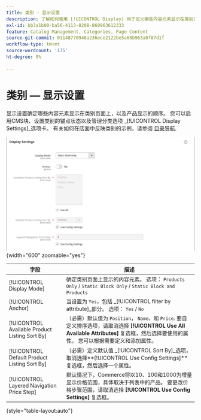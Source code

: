 ```yaml
---
title: 类别 — 显示设置
description: 了解如何使用 [!UICONTROL Display] 用于定义哪些内容元素显示在类别页面上的设置以及产品的显示顺序。
exl-id: bb3a1b00-ba56-4113-8208-860963612333
feature: Catalog Management, Categories, Page Content
source-git-commit: 01148770946a236ece2122be5a88b963a0f07d1f
workflow-type: tm+mt
source-wordcount: '175'
ht-degree: 0%

---
```


# 类别 — 显示设置

显示设置确定哪些内容元素显示在类别页面上，以及产品显示的顺序。 您可以启用CMS块、设置类别的锚点状态以及管理分类选项 _[!UICONTROL Display Settings]_选项卡。 有关如何在店面中反映类别的示例，请参阅 [目录导航](navigation.md).

![显示类别设置](./assets/category-display-settings.png){width="600" zoomable="yes"}

| 字段 | 描述 |
|--- |--- |
| [!UICONTROL Display Mode] | 确定类别页面上显示的内容元素。 选项： `Products Only` / `Static Block Only` / `Static Block and Products` |
| [!UICONTROL Anchor] | 当设置为 `Yes`，包括 _[!UICONTROL filter by attribute]_部分。 选项： `Yes` / `No` |
| [!UICONTROL Available Product Listing Sort By] | （必需）默认值为 `Position`， `Name`、和 `Price`. 要自定义排序选项，请取消选择 **[!UICONTROL Use All Available Attributes]** 复选框，然后选择要使用的属性。 您可以根据需要定义和添加属性。 |
| [!UICONTROL Default Product Listing Sort By] | （必需）定义默认值 _[!UICONTROL Sort By]_选项，取消选择&#x200B;**[!UICONTROL Use Config Settings]**复选框，然后选择一个属性。 |
| [!UICONTROL Layered Navigation Price Step] | 默认情况下，Commerce将以10、100和1000为增量显示价格范围，具体取决于列表中的产品。 要更改价格步骤范围，请取消选择 **[!UICONTROL Use Config Settings]** 复选框。 |

{style="table-layout:auto"}
